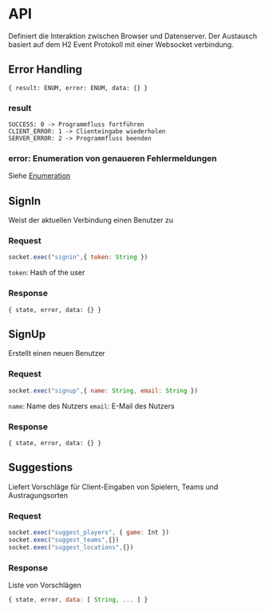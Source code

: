 # API

Definiert die Interaktion zwischen Browser und Datenserver.
Der Austausch basiert auf dem H2 Event Protokoll mit einer Websocket verbindung.

## Error Handling

```
{ result: ENUM, error: ENUM, data: {} }
```

### result
```
SUCCESS: 0 -> Programmfluss fortführen
CLIENT_ERROR: 1 -> Clienteingabe wiederholen
SERVER_ERROR: 2 -> Programmfluss beenden
```

### error: Enumeration von genaueren Fehlermeldungen
Siehe [Enumeration](../client/js/lang.js)

## SignIn

Weist der aktuellen Verbindung einen Benutzer zu

### Request

```js
socket.exec("signin",{ token: String })
```

`token`: Hash of the user

### Response

```
{ state, error, data: {} }
```

## SignUp

Erstellt einen neuen Benutzer

### Request

```js
socket.exec("signup",{ name: String, email: String })
```
`name`: Name des Nutzers
`email`: E-Mail des Nutzers

### Response

```
{ state, error, data: {} }
```

## Suggestions

Liefert Vorschläge für Client-Eingaben von Spielern, Teams und Austragungsorten

### Request

```js
socket.exec("suggest_players", { game: Int })
socket.exec("suggest_teams",{})
socket.exec("suggest_locations",{})
```

### Response

Liste von Vorschlägen

```js
{ state, error, data: [ String, ... ] }
```



